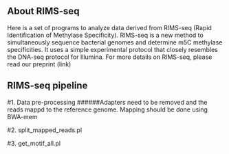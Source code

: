 ## About RIMS-seq
Here is a set of programs to analyze data derived from RIMS-seq (Rapid Identification of Methylase Specificity). 
RIMS-seq is a new method to simultaneously sequence bacterial genomes and determine m5C methylase specificities. It uses a simple experimental protocol that closely resembles the DNA-seq protocol for Illumina. For more details on RIMS-seq, please read our preprint (link)

## RIMS-seq pipeline 
#1. Data pre-processing
######Adapters need to be removed and the reads mappd to the reference genome. Mapping should be done using BWA-mem

#2. split_mapped_reads.pl

#3. get_motif_all.pl
